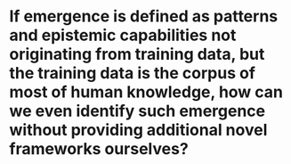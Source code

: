 # If emergence is defined as patterns and epistemic capabilities not originating from training data, but the training data is the corpus of most of human knowledge, how can we even identify such emergence without providing additional novel frameworks ourselves? 
